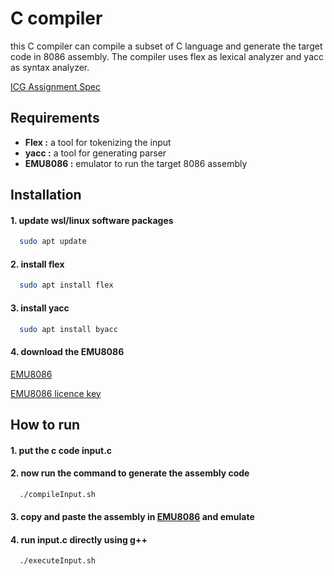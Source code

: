 
# C compiler

this C compiler can compile a subset of C language and generate the target code in 8086 assembly. The compiler uses flex as lexical analyzer and yacc as syntax analyzer.

[ICG Assignment Spec](https://github.com/TawhidMM/ICG/blob/master/sample_inputs/CSE_310_July_2023_ICG_Spec.pdf)


## Requirements

- **Flex :** a tool for tokenizing the input
- **yacc :** a tool for generating parser
- **EMU8086 :** emulator to run the target 8086 assembly


## Installation
#### 1. update wsl/linux software packages
```bash
  sudo apt update
```
#### 2. install flex

```bash
  sudo apt install flex
```
#### 3. install yacc

```bash
  sudo apt install byacc
```
#### 4. download the EMU8086
[EMU8086](https://emu8086-microprocessor-emulator.en.softonic.com/download)

[EMU8086 licence key](https://deeprajbhujel.blogspot.com/2014/01/emu8086-license-key.html)




## How to run

#### 1. put the c code **input.c**

#### 2. now run the command to generate the assembly code

```bash
  ./compileInput.sh
```

#### 3. copy and paste the assembly in  [EMU8086](https://emu8086-microprocessor-emulator.en.softonic.com/download) and emulate

#### 4. run **input.c** directly  using g++ 

```bash
  ./executeInput.sh
```
    
